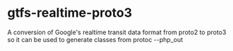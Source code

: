 # gtfs-realtime-proto3
A conversion of Google's realtime transit data format from proto2 to proto3 so it can be used to generate classes from protoc --php_out
